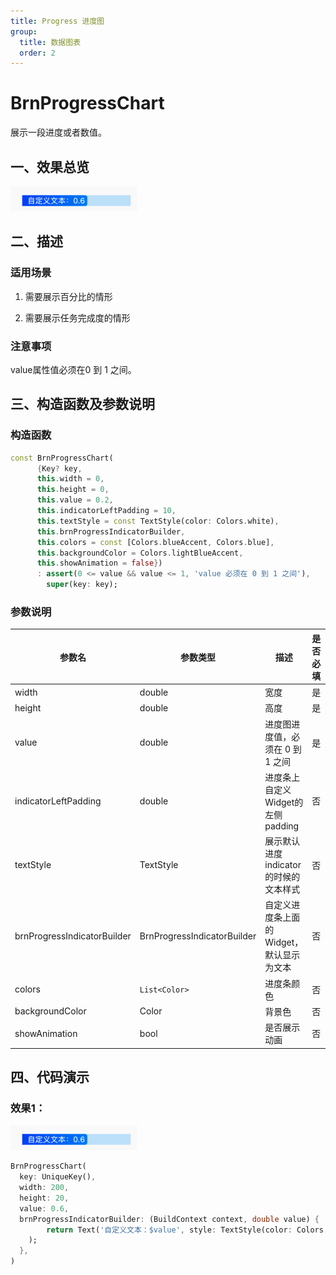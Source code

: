 ```yaml
---
title: Progress 进度图
group:
  title: 数据图表
  order: 2
---
```


# BrnProgressChart

展示一段进度或者数值。

## 一、效果总览

![](./img/BrnProgressChartIntro.png)

## 二、描述

### 适用场景

1. 需要展示百分比的情形

2. 需要展示任务完成度的情形

### **注意事项**

value属性值必须在0 到 1 之间。

## 三、构造函数及参数说明

### 构造函数


```dart
const BrnProgressChart(
      {Key? key,
      this.width = 0,
      this.height = 0,
      this.value = 0.2,
      this.indicatorLeftPadding = 10,
      this.textStyle = const TextStyle(color: Colors.white),
      this.brnProgressIndicatorBuilder,
      this.colors = const [Colors.blueAccent, Colors.blue],
      this.backgroundColor = Colors.lightBlueAccent,
      this.showAnimation = false})
      : assert(0 <= value && value <= 1, 'value 必须在 0 到 1 之间'),
        super(key: key);
```
### 参数说明

| **参数名** | **参数类型** | **描述** | **是否必填** | **默认值** |
| --- | --- | --- | --- | --- |
| width | double | 宽度 | 是 | 0 |
| height | double | 高度 | 是 | 0 |
| value | double | 进度图进度值，必须在 0 到 1 之间 | 是 | 0.2 |
| indicatorLeftPadding | double | 进度条上自定义Widget的左侧padding | 否 | 10 |
| textStyle | TextStyle | 展示默认进度indicator的时候的文本样式 | 否 | TextStyle(color: Colors.white) |
| brnProgressIndicatorBuilder | BrnProgressIndicatorBuilder | 自定义进度条上面的Widget，默认显示为文本 | 否 | null |
| colors | `List<Color>` | 进度条颜色 | 否 | [Colors.blueAccent, Colors.blue] |
| backgroundColor | Color | 背景色 | 否 | Colors.lightBlueAccent |
| showAnimation | bool | 是否展示动画 | 否 | false |

## 四、代码演示

### 效果1：

![](./img/BrnProgressChartDemo1.png)
```dart
BrnProgressChart(  
  key: UniqueKey(),  
  width: 200,  
  height: 20,  
  value: 0.6,  
  brnProgressIndicatorBuilder: (BuildContext context, double value) {  
    	return Text('自定义文本：$value', style: TextStyle(color: Colors.white),  
    );  
  },  
)
```